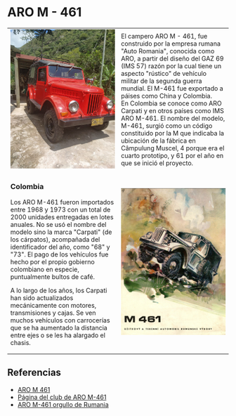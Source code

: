 # ARO M - 461

<table>
  <tr>
    <td style="width:50%;">
      <img src="ARO_Carpati_M461.jpg" alt="ARO M 461" width="300px"/>
    </td>
    <td style="width:50%;">
      El campero ARO M - 461, fue construido por la empresa rumana "Auto Romania", conocida como ARO, a partir del diseño del GAZ 69 (IMS 57) razón por la cual tiene un aspecto "rústico" de vehículo militar de la segunda guerra mundial. El M-461 fue exportado a páises como China y Colombia. <br>
      En Colombia se conoce como ARO Carpati y en otros países como IMS ARO M-461. El nombre del modelo,  M-461, surgió como un código constituido por la M que indicaba la ubicación de la fábrica en Câmpulung Muscel, 4 porque era el cuarto prototipo, y 61 por el año en que se inició el proyecto.
  </td>
  </tr>
  <tr>
    <td style="width:50%;">
    <h3>Colombia</h3>

Los ARO M-461 fueron importados entre 1968 y 1973 con un total de 2000 unidades entregadas en lotes anuales. No se usó el nombre del modelo sino la marca "Carpati" (de los cárpatos), acompañada del identificador del año, como "68" y "73". El pago de los vehículos fue hecho por el propio gobierno colombiano en especie, puntualmente bultos de café.

A lo largo de los años, los Carpati han sido actualizados mecánicamente con motores, transmisiones y cajas. Se ven muchos vehículos con carrocerías que se ha aumentado la distancia entre ejes o se les ha alargado el chasis.


</td>
    <td style="width:50%;">
      <img src="m461_poster.png" alt="ARO M 461" width="300px"/>
</td>
  </tr>
  </table>

## Referencias

- [ARO M 461](https://www.autoevolution.com/cars/aro-m-461-1963.html#aeng_aro-muscel-m-461-1963-25)
- [Página del club de ARO M-461](https://www.aro-m461.cz/)
- [ARO M-461 orgullo de Rumania](https://www.classic-autocars.com/aro-m461-orgoglio-romania/)





